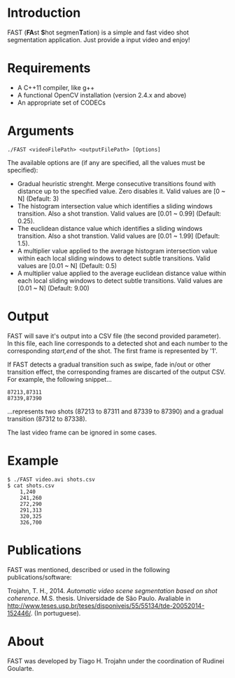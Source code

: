 # Introduction
FAST (**FA**st **S**hot segmen**T**ation) is a simple and fast video shot segmentation application. Just provide a input video and enjoy!

# Requirements
*   A C++11 compiler, like g++
*   A functional OpenCV installation (version 2.4.x and above)
*   An appropriate set of CODECs

# Arguments
	./FAST <videoFilePath> <outputFilePath> [Options]
The available options are (if any are specified, all the values must be specified):
- Gradual heuristic strenght. Merge consecutive transitions found with distance up to the specified value. Zero disables it. Valid values are \[0 ~ N\] (Default: 3)
- The histogram intersection value which identifies a sliding windows transition. Also a shot transtion. Valid values are \[0.01 ~ 0.99\] (Default: 0.25).
- The euclidean distance value which identifies a sliding windows transition. Also a shot transtion. Valid values are \[0.01 ~ 1.99\] (Default: 1.5).
- A multiplier value applied to the average histogram intersection value within each local sliding windows to detect subtle transitions. Valid values are \[0.01 ~ N\] (Default: 0.5)
- A multiplier value applied to the average euclidean distance value within each local sliding windows to detect subtle transitions. Valid values are \[0.01 ~ N\] (Default: 9.00)


# Output
FAST will save it's output into a CSV file (the second provided parameter). In this file, each line corresponds to a detected shot and each number to the corresponding *start,end* of the shot. The first frame is represented by '1'.

If FAST detects a gradual transition such as swipe, fade in/out or other transition effect, the corresponding frames are discarted of the output CSV. For example, the following snippet...

	87213,87311
	87339,87390
	
...represents two shots (87213 to 87311 and 87339 to 87390) and a gradual transition (87312 to 87338).

The last video frame can be ignored in some cases.

# Example
	$ ./FAST video.avi shots.csv
	$ cat shots.csv
		1,240
		241,260
		272,290
		291,313
		320,325
		326,700

# Publications
FAST was mentioned, described or used in the following publications/software:
	
Trojahn, T. H., 2014. *Automatic video scene segmentation based on shot coherence*. M.S. thesis. Universidade de São Paulo. Avaliable in http://www.teses.usp.br/teses/disponiveis/55/55134/tde-20052014-152446/. (In portuguese).

# About
FAST was developed by Tiago H. Trojahn under the coordination of Rudinei Goularte.



